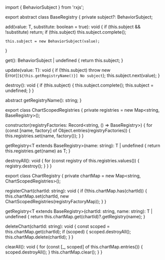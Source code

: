 import { BehaviorSubject } from 'rxjs';

export abstract class BaseRegistry<T> {
  private subject?: BehaviorSubject<T>;

  add(value: T, substitute: boolean = true): void {
    if (this.subject && !substitute) return;
    if (this.subject) this.subject.complete();

    this.subject = new BehaviorSubject(value);
  }

  get(): BehaviorSubject<T> | undefined {
    return this.subject;
  }

  update(value: T): void {
    if (!this.subject) throw new Error(`[${this.getRegistryName()}] No subject`);
    this.subject.next(value);
  }

  destroy(): void {
    if (this.subject) {
      this.subject.complete();
      this.subject = undefined;
    }
  }

  abstract getRegistryName(): string;
}

export class ChartScopedRegistries {
  private registries = new Map<string, BaseRegistry<any>>();

  constructor(registryFactories: Record<string, () => BaseRegistry<any>>) {
    for (const [name, factory] of Object.entries(registryFactories)) {
      this.registries.set(name, factory());
    }
  }

  getRegistry<T extends BaseRegistry<any>>(name: string): T | undefined {
    return this.registries.get(name) as T;
  }

  destroyAll(): void {
    for (const registry of this.registries.values()) {
      registry.destroy();
    }
  }
}

export class ChartRegistry {
  private chartMap = new Map<string, ChartScopedRegistries>();

  registerChart(chartId: string): void {
    if (!this.chartMap.has(chartId)) {
      this.chartMap.set(chartId, new ChartScopedRegistries(registryFactoryMap));
    }
  }

  getRegistry<T extends BaseRegistry<any>>(chartId: string, name: string): T | undefined {
    return this.chartMap.get(chartId)?.getRegistry(name);
  }

  deleteChart(chartId: string): void {
    const scoped = this.chartMap.get(chartId);
    if (scoped) {
      scoped.destroyAll();
      this.chartMap.delete(chartId);
    }
  }

  clearAll(): void {
    for (const [_, scoped] of this.chartMap.entries()) {
      scoped.destroyAll();
    }
    this.chartMap.clear();
  }
}
